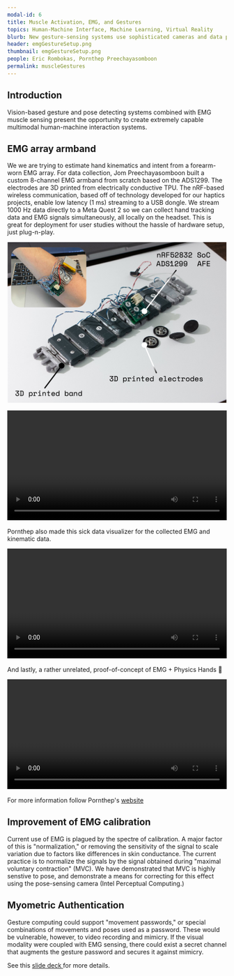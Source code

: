 ```yaml
---
modal-id: 6
title: Muscle Activation, EMG, and Gestures
topics: Human-Machine Interface, Machine Learning, Virtual Reality
blurb: New gesture-sensing systems use sophisticated cameras and data processing to achieve in-air interaction with computer systems and interaction with virtual and augmented reality. A key feature of human movement, however, is invisible to these cameras- the activation of the muscles. Electromyography (EMG) can sense the activation of muscles, but it is difficult to infer pose and movement from EMG alone. These two complementary technologies can be combined to improve human-machine interaction.
header: emgGestureSetup.png
thumbnail: emgGestureSetup.png
people: Eric Rombokas, Pornthep Preechayasomboon
permalink: muscleGestures
---
```

## Introduction
Vision-based gesture and pose detecting systems combined with EMG muscle sensing present the opportunity to create extremely capable multimodal human-machine interaction systems.

## EMG array armband
We we are trying to estimate hand kinematics and intent from a forearm-worn EMG array. For data collection, Jom Preechayasomboon built a custom 8-channel EMG armband from scratch based on the ADS1299. The electrodes are 3D printed from electrically conductive TPU. The nRF-based wireless communication, based off of technology developed for our haptics projects, enable low latency (1 ms) streaming to a USB dongle. We stream 1000 Hz data directly to a Meta Quest 2 so we can collect hand tracking data and EMG signals simultaneously, all locally on the headset. This is great for deployment for user studies without the hassle of hardware setup, just plug-n-play.

<p><img src="/media/emgBandPrototype.jpg" alt="EMG Band Prototype" /></p>

<video width="100%" controls="">
     <source src="//user-images.githubusercontent.com/25041773/157564522-c7b8c7fa-c504-42df-85a7-2076a20988bc.mp4" />
</video>


<p>Pornthep also made this sick data visualizer for the collected EMG and kinematic data.</p>

<video width="100%" controls="">
     <source src="//user-images.githubusercontent.com/25041773/157564826-d1eea89a-9a4d-4ef1-ba22-0f7e73195a99.mp4" />
</video>

<p>And lastly, a rather unrelated, proof-of-concept of EMG + Physics Hands 🤝</p>

<video width="100%" controls="">
     <source src="//user-images.githubusercontent.com/25041773/159648690-ab742d24-0c57-467c-bf16-f396df00cb52.mp4" />
</video>

For more information follow Pornthep's <a href="https://pornthep.com/">website</a>


## Improvement of EMG calibration
Current use of EMG is plagued by the spectre of calibration. A major factor of this is "normalization," or removing the sensitivity of the signal to scale variation due to factors like differences in skin conductance. The current practice is to normalize the signals by the signal obtained during "maximal voluntary contraction" (MVC). We have demonstrated that MVC is highly senstive to pose, and demonstrate a means for correcting for this effect using the pose-sensing camera (Intel Perceptual Computing.)

## Myometric Authentication
Gesture computing could support "movement passwords," or special combinations of movements and poses used as a password. These would be vulnerable, however, to video recording and mimicry. If the visual modality were coupled with EMG sensing, there could exist a secret channel that augments the gesture password and secures it against mimicry.

See this <a href="media/JustEMGSlidesFromCSNEPresentation.pptx">slide deck </a> for more details.
